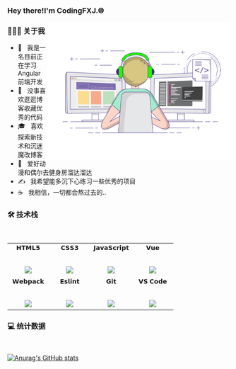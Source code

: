  
### Hey there!I'm CodingFXJ.🌐 

<img align="right" alt="GIF" src="https://raw.githubusercontent.com/devSouvik/devSouvik/master/gif3.gif" width="415"   />
 
<h3 > 👨🏻‍💻 关于我 </h3>

- 🔭 &nbsp; 我是一名目前正在学习 Angular 前端开发
- 🤔 &nbsp; 没事喜欢逛逛博客收藏优秀的代码
- 🎓 &nbsp; 喜欢探索新技术和沉迷魔改博客
- 🌱 &nbsp; 爱好动漫和偶尔去健身房溜达溜达
- ✍️ &nbsp; 我希望能多沉下心练习一些优秀的项目
- ☕ &nbsp; 我相信，一切都会熬过去的.. 
 

<h3>🛠 技术栈</h3>

<br>
<table >
  <tbody>
    <tr valign="top">
      <td width="25%" align="center">
        <span>𝗛𝗧𝗠𝗟𝟱</span><br><br><br>
        <img height="64px"  src="https://cdn.svgporn.com/logos/html-5.svg">
      </td>
      <td width="25%" align="center">
        <span>𝗖𝗦𝗦𝟯</span><br><br><br>
        <img height="64px" src="https://cdn.svgporn.com/logos/css-3.svg">
      </td>
      <td width="25%" align="center">
        <span>𝗝𝗮𝘃𝗮𝗦𝗰𝗿𝗶𝗽𝘁</span><br><br><br>
        <img height="64px" src="https://cdn.svgporn.com/logos/javascript.svg">
      </td>
      <td width="25%" align="center">
        <span>𝗩𝘂𝗲</span><br><br><br>
        <img height="64px" src="https://cdn.svgporn.com/logos/vue.svg">
      </td>
    </tr>
    <tr valign="top">
      <td width="25%" align="center">
        <span>𝗪𝗲𝗯𝗽𝗮𝗰𝗸</span><br><br><br>
        <img height="64px" src="https://cdn.svgporn.com/logos/webpack.svg">
      </td>
      <td width="25%" align="center">
        <span>𝗘𝘀𝗹𝗶𝗻𝘁</span><br><br><br>
        <img height="64px" src="https://cdn.svgporn.com/logos/eslint.svg">
      </td>
      <td width="25%" align="center">
        <span>𝗚𝗶𝘁</span><br><br><br>
        <img height="64px" src="https://cdn.svgporn.com/logos/git-icon.svg">
      </td>
      <td width="25%" align="center">
        <span>𝗩𝗦 𝗖𝗼𝗱𝗲</span><br><br><br>
        <img height="64px" src="https://cdn.svgporn.com/logos/visual-studio-code.svg">
      </td>
    </tr>
  
  </tbody>
</table>
<h3>💻  统计数据 </h3>
<br>


[![Anurag's GitHub stats](https://github-readme-stats.vercel.app/api?username=CodingFXJ)](https://github.com/anuraghazra/github-readme-stats)
<br>








